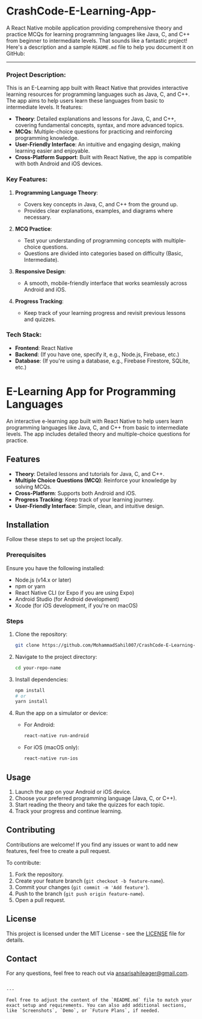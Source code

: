 # CrashCode-E-Learning-App-
A React Native mobile application providing comprehensive theory and practice MCQs for learning programming languages like Java, C, and C++ from beginner to intermediate levels.
That sounds like a fantastic project! Here's a description and a sample `README.md` file to help you document it on GitHub:

---

### Project Description:
This is an E-Learning app built with React Native that provides interactive learning resources for programming languages such as Java, C, and C++. The app aims to help users learn these languages from basic to intermediate levels. It features:

- **Theory**: Detailed explanations and lessons for Java, C, and C++, covering fundamental concepts, syntax, and more advanced topics.
- **MCQs**: Multiple-choice questions for practicing and reinforcing programming knowledge.
- **User-Friendly Interface**: An intuitive and engaging design, making learning easier and enjoyable.
- **Cross-Platform Support**: Built with React Native, the app is compatible with both Android and iOS devices.

### Key Features:
1. **Programming Language Theory**:
   - Covers key concepts in Java, C, and C++ from the ground up.
   - Provides clear explanations, examples, and diagrams where necessary.
   
2. **MCQ Practice**:
   - Test your understanding of programming concepts with multiple-choice questions.
   - Questions are divided into categories based on difficulty (Basic, Intermediate).

3. **Responsive Design**:
   - A smooth, mobile-friendly interface that works seamlessly across Android and iOS.

4. **Progress Tracking**:
   - Keep track of your learning progress and revisit previous lessons and quizzes.

### Tech Stack:
- **Frontend**: React Native
- **Backend**: (If you have one, specify it, e.g., Node.js, Firebase, etc.)
- **Database**: (If you're using a database, e.g., Firebase Firestore, SQLite, etc.)


# E-Learning App for Programming Languages

An interactive e-learning app built with React Native to help users learn programming languages like Java, C, and C++ from basic to intermediate levels. The app includes detailed theory and multiple-choice questions for practice.

## Features

- **Theory**: Detailed lessons and tutorials for Java, C, and C++.
- **Multiple Choice Questions (MCQ)**: Reinforce your knowledge by solving MCQs.
- **Cross-Platform**: Supports both Android and iOS.
- **Progress Tracking**: Keep track of your learning journey.
- **User-Friendly Interface**: Simple, clean, and intuitive design.

## Installation

Follow these steps to set up the project locally.

### Prerequisites

Ensure you have the following installed:

- Node.js (v14.x or later)
- npm or yarn
- React Native CLI (or Expo if you are using Expo)
- Android Studio (for Android development)
- Xcode (for iOS development, if you're on macOS)

### Steps

1. Clone the repository:

   ```bash
   git clone https://github.com/MohammadSahil007/CrashCode-E-Learning-App.git
   ```

2. Navigate to the project directory:

   ```bash
   cd your-repo-name
   ```

3. Install dependencies:

   ```bash
   npm install
   # or
   yarn install
   ```

4. Run the app on a simulator or device:

   - For Android:

     ```bash
     react-native run-android
     ```

   - For iOS (macOS only):

     ```bash
     react-native run-ios
     ```

## Usage

1. Launch the app on your Android or iOS device.
2. Choose your preferred programming language (Java, C, or C++).
3. Start reading the theory and take the quizzes for each topic.
4. Track your progress and continue learning.

## Contributing

Contributions are welcome! If you find any issues or want to add new features, feel free to create a pull request.

To contribute:

1. Fork the repository.
2. Create your feature branch (`git checkout -b feature-name`).
3. Commit your changes (`git commit -m 'Add feature'`).
4. Push to the branch (`git push origin feature-name`).
5. Open a pull request.

## License

This project is licensed under the MIT License - see the [LICENSE](LICENSE) file for details.

## Contact

For any questions, feel free to reach out via [ansarisahileager@gmail.com](mailto:ansarisahileager@gmail.com).

```

---

Feel free to adjust the content of the `README.md` file to match your exact setup and requirements. You can also add additional sections, like `Screenshots`, `Demo`, or `Future Plans`, if needed.
